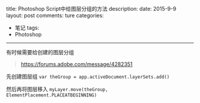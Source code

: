 title: Photoshop Script中给图层分组的方法
description: 
date: 2015-9-9
layout: post
comments: ture
categories:
- 笔记
tags: 
- Photoshop
---

有时候需要给创建的图层分组

> https://forums.adobe.com/message/4282351

先创建图层组
`var theGroup = app.activeDocument.layerSets.add()`

然后再将图层移入
`myLayer.move(theGroup, ElementPlacement.PLACEATBEGINNING)`


